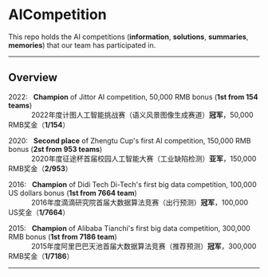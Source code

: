 # AICompetition
This repo holds the AI competitions (**information**, **solutions**, **summaries**, **memories**) that our team has participated in. 

------
## Overview

2022: &nbsp; **Champion** of Jittor AI competition, 50,000 RMB bonus (**1st from 154 teams**)  
&emsp;&emsp;&emsp; 2022年度计图人工智能挑战赛（语义风景图像生成赛道）**冠军**，50,000 RMB奖金（**1/154**）  

2020: &nbsp; **Second place** of Zhengtu Cup's first AI competition, 150,000 RMB bonus (**2st from 953 teams**)  
&emsp;&emsp;&emsp; 2020年度征途杯首届校园人工智能大赛（工业缺陷检测）**亚军**，150,000 RMB奖金（**2/953**）  

2016: &nbsp; **Champion** of Didi Tech Di-Tech's first big data competition, 100,000 US dollars bonus (**1st from 7664 team**)  
&emsp;&emsp;&emsp; 2016年度滴滴研究院首届大数据算法竞赛（出行预测）**冠军**，100,000 US奖金（**1/7664**）  

2015: &nbsp; **Champion** of Alibaba Tianchi's first big data competition, 300,000 RMB bonus (**1st from 7186 team**)  
&emsp;&emsp;&emsp; 2015年度阿里巴巴天池首届大数据算法竞赛（推荐预测）**冠军**，300,000 RMB奖金（**1/7186**）  
  
------
